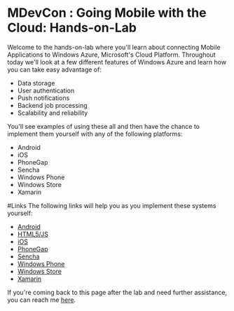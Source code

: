 MDevCon : Going Mobile with the Cloud: Hands-on-Lab
================

Welcome to the hands-on-lab where you'll learn about connecting Mobile Applications to Windows Azure, Microsoft's Cloud Platform.  Throughout today we'll look at a few different features of Windows Azure and learn how you can take easy advantage of:

* Data storage
* User authentication
* Push notifications
* Backend job processing
* Scalability and reliability

You'll see examples of using these all and then have the chance to implement them yourself with any of the following platforms:

* Android
* iOS
* PhoneGap
* Sencha
* Windows Phone
* Windows Store
* Xamarin

#Links
The following links will help you as you implement these systems yourself:

* [Android](platforms/android.md)
* [HTML5/JS](platforms/html.md)
* [iOS](platforms/ios.md)
* [PhoneGap](platforms/html.md)
* [Sencha](platforms/html.md)
* [Windows Phone](platforms/windowsphone.md)
* [Windows Store](platforms/windowsstore.md)
* [Xamarin](platforms/xamarin.md)

If you're coming back to this page after the lab and need further assistance, you can reach me [here](mailto:chrisner@microsoft.com).
